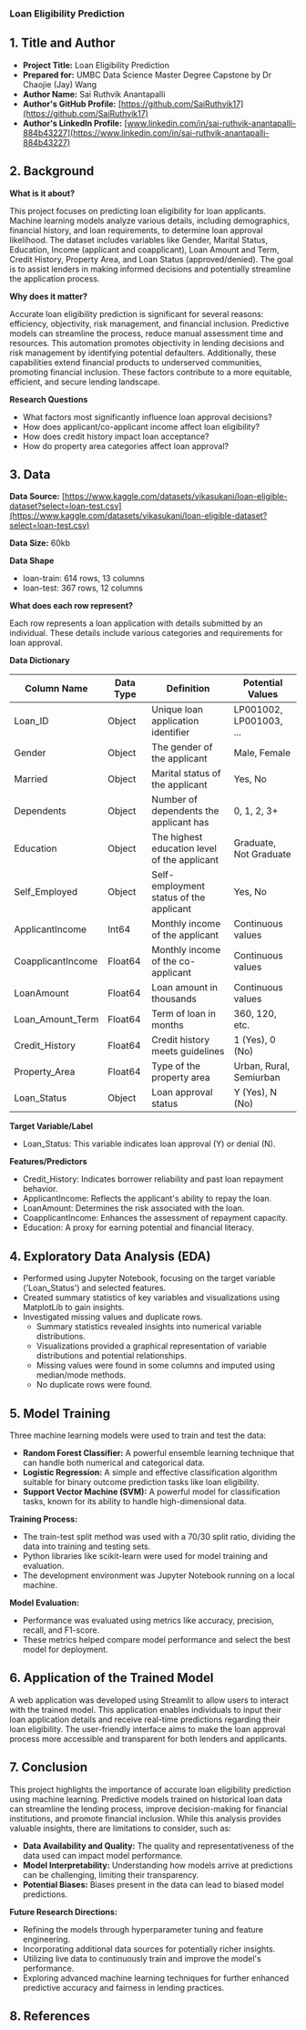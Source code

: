 ### Loan Eligibility Prediction

## **1. Title and Author**

* **Project Title:** Loan Eligibility Prediction
* **Prepared for:** UMBC Data Science Master Degree Capstone by Dr Chaojie (Jay) Wang
* **Author Name:** Sai Ruthvik Anantapalli
* **Author's GitHub Profile:** [https://github.com/SaiRuthvik17](https://github.com/SaiRuthvik17)
* **Author's LinkedIn Profile:** [www.linkedin.com/in/sai-ruthvik-anantapalli-884b43227](https://www.linkedin.com/in/sai-ruthvik-anantapalli-884b43227)

## **2. Background**

**What is it about?**

This project focuses on predicting loan eligibility for loan applicants. Machine learning models analyze various details, including demographics, financial history, and loan requirements, to determine loan approval likelihood. The dataset includes variables like Gender, Marital Status, Education, Income (applicant and coapplicant), Loan Amount and Term, Credit History, Property Area, and Loan Status (approved/denied). The goal is to assist lenders in making informed decisions and potentially streamline the application process.

**Why does it matter?**

Accurate loan eligibility prediction is significant for several reasons: efficiency, objectivity, risk management, and financial inclusion. Predictive models can streamline the process, reduce manual assessment time and resources. This automation promotes objectivity in lending decisions and risk management by identifying potential defaulters. Additionally, these capabilities extend financial products to underserved communities, promoting financial inclusion. These factors contribute to a more equitable, efficient, and secure lending landscape.

**Research Questions**

* What factors most significantly influence loan approval decisions?
* How does applicant/co-applicant income affect loan eligibility?
* How does credit history impact loan acceptance?
* How do property area categories affect loan approval?

## **3. Data**

**Data Source:** [https://www.kaggle.com/datasets/vikasukani/loan-eligible-dataset?select=loan-test.csv](https://www.kaggle.com/datasets/vikasukani/loan-eligible-dataset?select=loan-test.csv)

**Data Size:** 60kb

**Data Shape**

* loan-train: 614 rows, 13 columns
* loan-test: 367 rows, 12 columns

**What does each row represent?**

Each row represents a loan application with details submitted by an individual. These details include various categories and requirements for loan approval.

**Data Dictionary**

| Column Name | Data Type | Definition | Potential Values |
|---|---|---|---|
| Loan_ID | Object | Unique loan application identifier | LP001002, LP001003, ... |
| Gender | Object | The gender of the applicant | Male, Female |
| Married | Object | Marital status of the applicant | Yes, No |
| Dependents | Object | Number of dependents the applicant has | 0, 1, 2, 3+ |
| Education | Object | The highest education level of the applicant | Graduate, Not Graduate |
| Self_Employed | Object | Self-employment status of the applicant | Yes, No |
| ApplicantIncome | Int64 | Monthly income of the applicant | Continuous values |
| CoapplicantIncome | Float64 | Monthly income of the co-applicant | Continuous values |
| LoanAmount | Float64 | Loan amount in thousands | Continuous values |
| Loan_Amount_Term | Float64 | Term of loan in months | 360, 120, etc. |
| Credit_History | Float64 | Credit history meets guidelines | 1 (Yes), 0 (No) |
| Property_Area | Float64 | Type of the property area | Urban, Rural, Semiurban |
| Loan_Status | Object | Loan approval status | Y (Yes), N (No) |

**Target Variable/Label**

* Loan_Status: This variable indicates loan approval (Y) or denial (N).

**Features/Predictors**

* Credit_History: Indicates borrower reliability and past loan repayment behavior.
* ApplicantIncome: Reflects the applicant's ability to repay the loan.
* LoanAmount: Determines the risk associated with the loan.
* CoapplicantIncome: Enhances the assessment of repayment capacity.
* Education: A proxy for earning potential and financial literacy.

## **4. Exploratory Data Analysis (EDA)**

* Performed using Jupyter Notebook, focusing on the target variable ('Loan_Status') and selected features.
* Created summary statistics of key variables and visualizations using MatplotLib to gain insights.
* Investigated missing values and duplicate rows.
    * Summary statistics revealed insights into numerical variable distributions.
    * Visualizations provided a graphical representation of variable distributions and potential relationships.
    * Missing values were found in some columns and imputed using median/mode methods.
    * No duplicate rows were found.

## **5. Model Training**

Three machine learning models were used to train and test the data:

* **Random Forest Classifier:** A powerful ensemble learning technique that can handle both numerical and categorical data.
* **Logistic Regression:** A simple and effective classification algorithm suitable for binary outcome prediction tasks like loan eligibility.
* **Support Vector Machine (SVM):** A powerful model for classification tasks, known for its ability to handle high-dimensional data.

**Training Process:**

* The train-test split method was used with a 70/30 split ratio, dividing the data into training and testing sets.
* Python libraries like scikit-learn were used for model training and evaluation.
* The development environment was Jupyter Notebook running on a local machine.

**Model Evaluation:**

* Performance was evaluated using metrics like accuracy, precision, recall, and F1-score. 
* These metrics helped compare model performance and select the best model for deployment.

## **6. Application of the Trained Model**

A web application was developed using Streamlit to allow users to interact with the trained model. This application enables individuals to input their loan application details and receive real-time predictions regarding their loan eligibility. The user-friendly interface aims to make the loan approval process more accessible and transparent for both lenders and applicants.

## **7. Conclusion**

This project highlights the importance of accurate loan eligibility prediction using machine learning. Predictive models trained on historical loan data can streamline the lending process, improve decision-making for financial institutions, and promote financial inclusion. While this analysis provides valuable insights, there are limitations to consider, such as:

* **Data Availability and Quality:** The quality and representativeness of the data used can impact model performance. 
* **Model Interpretability:** Understanding how models arrive at predictions can be challenging, limiting their transparency.
* **Potential Biases:** Biases present in the data can lead to biased model predictions.

**Future Research Directions:**

* Refining the models through hyperparameter tuning and feature engineering.
* Incorporating additional data sources for potentially richer insights.
* Utilizing live data to continuously train and improve the model's performance.
* Exploring advanced machine learning techniques for further enhanced predictive accuracy and fairness in lending practices.

## **8. References**


